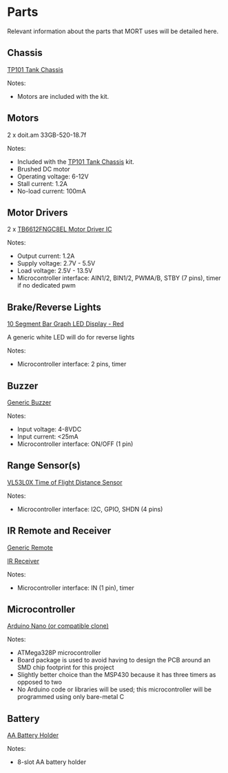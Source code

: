# Parts

Relevant information about the parts that MORT uses will be detailed here.

## Chassis

[TP101 Tank Chassis](https://www.amazon.com/dp/B09TFN2Z56?psc=1&ref=ppx_yo2ov_dt_b_product_details)

Notes:
- Motors are included with the kit.

## Motors

2 x doit.am 33GB-520-18.7f

Notes:
- Included with the [TP101 Tank Chassis](https://www.amazon.com/dp/B09TFN2Z56?psc=1&ref=ppx_yo2ov_dt_b_product_details) kit.
- Brushed DC motor
- Operating voltage: 6-12V
- Stall current: 1.2A
- No-load current: 100mA

## Motor Drivers

2 x [TB6612FNGC8EL Motor Driver IC](https://www.digikey.com/en/products/detail/toshiba-semiconductor-and-storage/TB6612FNG-C-8-EL/1730070)

Notes:
- Output current: 1.2A
- Supply voltage: 2.7V - 5.5V
- Load voltage: 2.5V - 13.5V
- Microcontroller interface: AIN1/2, BIN1/2, PWMA/B, STBY (7 pins), timer if no dedicated pwm

## Brake/Reverse Lights

[10 Segment Bar Graph LED Display - Red](https://www.adafruit.com/product/1921)

A generic white LED will do for reverse lights

Notes:
- Microcontroller interface: 2 pins, timer

## Buzzer

[Generic Buzzer](https://www.amazon.com/Cylewet-Electronic-Magnetic-Continuous-Arduino/dp/B01N7NHSY6/ref=sr_1_3?keywords=arduino+buzzer&qid=1681794656&sr=8-3)

Notes:
- Input voltage: 4-8VDC
- Input current: <25mA
- Microcontroller interface: ON/OFF (1 pin)

## Range Sensor(s)

[VL53L0X Time of Flight Distance Sensor](https://www.adafruit.com/product/3317)

Notes:
- Microcontroller interface: I2C, GPIO, SHDN (4 pins)

## IR Remote and Receiver

[Generic Remote](https://www.adafruit.com/product/389)

[IR Receiver](https://www.adafruit.com/product/157)

Notes:
- Microcontroller interface: IN (1 pin), timer

## Microcontroller

[Arduino Nano (or compatible clone)](https://www.amazon.com/Deegoo-ATmega328P-Microcontroller-Board-Arduino/dp/B07R9VWD39/ref=asc_df_B07R9VWD39/?tag=hyprod-20&linkCode=df0&hvadid=459728334703&hvpos=&hvnetw=g&hvrand=898811443164575780&hvpone=&hvptwo=&hvqmt=&hvdev=c&hvdvcmdl=&hvlocint=&hvlocphy=9011071&hvtargid=pla-945070251730&th=1)

Notes:
- ATMega328P microcontroller
- Board package is used to avoid having to design the PCB around an SMD chip footprint for this project
- Slightly better choice than the MSP430 because it has three timers as opposed to two
- No Arduino code or libraries will be used; this microcontroller will be programmed using only bare-metal C

## Battery

[AA Battery Holder](https://www.amazon.com/CO-RODE-Battery-Holder-Wired-Switch/dp/B00VE7HBMS/ref=asc_df_B00VE7HBMS/?tag=hyprod-20&linkCode=df0&hvadid=216534554317&hvpos=&hvnetw=g&hvrand=13817666111780128804&hvpone=&hvptwo=&hvqmt=&hvdev=c&hvdvcmdl=&hvlocint=&hvlocphy=9011071&hvtargid=pla-350870493113&psc=1)

Notes:
- 8-slot AA battery holder
